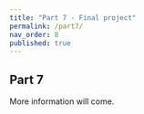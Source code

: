 ```yaml
---
title: "Part 7 - Final project"
permalink: /part7/
nav_order: 8
published: true
---
```


## Part 7

More information will come.